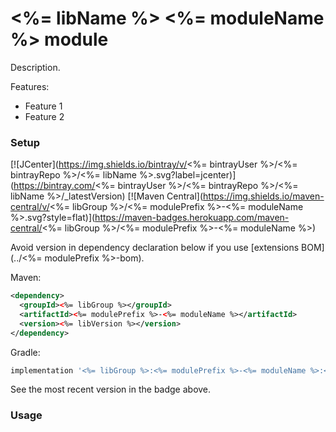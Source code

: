 # <%= libName %> <%= moduleName %> module

Description.

Features:
* Feature 1
* Feature 2

### Setup

[![JCenter](https://img.shields.io/bintray/v/<%= bintrayUser %>/<%= bintrayRepo %>/<%= libName %>.svg?label=jcenter)](https://bintray.com/<%= bintrayUser %>/<%= bintrayRepo %>/<%= libName %>/_latestVersion)
[![Maven Central](https://img.shields.io/maven-central/v/<%= libGroup %>/<%= modulePrefix %>-<%= moduleName %>.svg?style=flat)](https://maven-badges.herokuapp.com/maven-central/<%= libGroup %>/<%= modulePrefix %>-<%= moduleName %>)

Avoid version in dependency declaration below if you use [extensions BOM](../<%= modulePrefix %>-bom). 

Maven:

```xml
<dependency>
  <groupId><%= libGroup %></groupId>
  <artifactId><%= modulePrefix %>-<%= moduleName %></artifactId>
  <version><%= libVersion %></version>
</dependency>
```

Gradle:

```groovy
implementation '<%= libGroup %>:<%= modulePrefix %>-<%= moduleName %>:<%= libVersion %>'
```

See the most recent version in the badge above.


### Usage


   